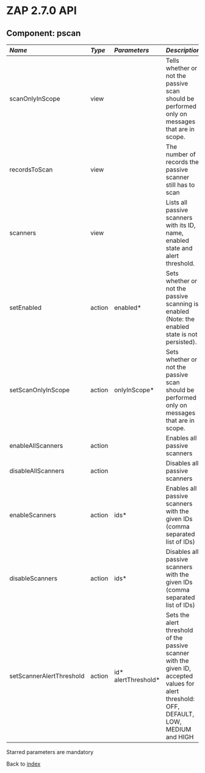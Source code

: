 # ZAP 2.7.0 API
## Component: pscan
| _Name_ | _Type_ | _Parameters_ | _Description_ |
|:-------|:-------|:-------------|:--------------|
| scanOnlyInScope| view |  | Tells whether or not the passive scan should be performed only on messages that are in scope. |
| recordsToScan| view |  | The number of records the passive scanner still has to scan |
| scanners| view |  | Lists all passive scanners with its ID, name, enabled state and alert threshold. |
| setEnabled| action | enabled*  | Sets whether or not the passive scanning is enabled (Note: the enabled state is not persisted). |
| setScanOnlyInScope| action | onlyInScope*  | Sets whether or not the passive scan should be performed only on messages that are in scope. |
| enableAllScanners| action |  | Enables all passive scanners |
| disableAllScanners| action |  | Disables all passive scanners |
| enableScanners| action | ids*  | Enables all passive scanners with the given IDs (comma separated list of IDs) |
| disableScanners| action | ids*  | Disables all passive scanners with the given IDs (comma separated list of IDs) |
| setScannerAlertThreshold| action | id* alertThreshold*  | Sets the alert threshold of the passive scanner with the given ID, accepted values for alert threshold: OFF, DEFAULT, LOW, MEDIUM and HIGH |

Starred parameters are mandatory

Back to [index](ApiGen_Index)


